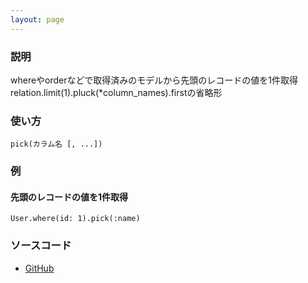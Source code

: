 ```yaml
---
layout: page
---
```

### 説明
whereやorderなどで取得済みのモデルから先頭のレコードの値を1件取得  
relation.limit(1).pluck(*column_names).firstの省略形

### 使い方
    pick(カラム名 [, ...])

### 例
#### 先頭のレコードの値を1件取得
    User.where(id: 1).pick(:name)

### ソースコード
* [GitHub](https://github.com/rails/rails/blob/f33d52c95217212cbacc8d5e44b5a8e3cdc6f5b3/activerecord/lib/active_record/relation/calculations.rb#L212)